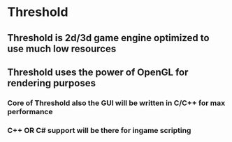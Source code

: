 # Threshold #

## Threshold is 2d/3d game engine optimized to use much low resources ##

## Threshold uses the power of OpenGL for rendering purposes ##

### Core of Threshold also the GUI will be written in C/C++ for max performance ###

### C++ OR C# support will be there for ingame scripting  ###
